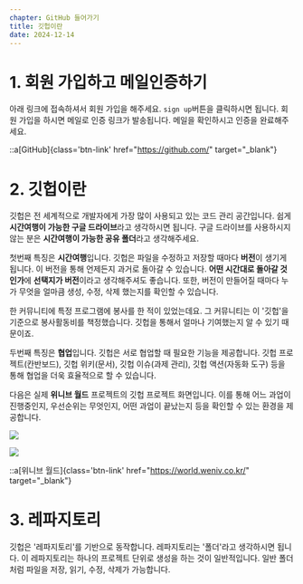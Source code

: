 ```yaml
---
chapter: GitHub 들어가기
title: 깃헙이란
date: 2024-12-14
---
```


# 1. 회원 가입하고 메일인증하기

아래 링크에 접속하셔서 회원 가입을 해주세요. `sign up`버튼을 클릭하시면 됩니다. 회원 가입을 하시면 메일로 인증 링크가 발송됩니다. 메일을 확인하시고 인증을 완료해주세요.

::a[GitHub]{class='btn-link' href="https://github.com/" target="\_blank"}

# 2. 깃헙이란

깃헙은 전 세계적으로 개발자에게 가장 많이 사용되고 있는 코드 관리 공간입니다. 쉽게 **시간여행이 가능한 구글 드라이브**라고 생각하시면 됩니다. 구글 드라이브를 사용하시지 않는 분은 **시간여행이 가능한 공유 폴더**라고 생각해주세요.

첫번째 특징은 **시간여행**입니다. 깃헙은 파일을 수정하고 저장할 때마다 **버전**이 생기게 됩니다. 이 버전을 통해 언제든지 과거로 돌아갈 수 있습니다. **어떤 시간대로 돌아갈 것인가**에 **선택지가 버전**이라고 생각해주셔도 좋습니다. 또한, 버전이 만들어질 때마다 누가 무엇을 얼마큼 생성, 수정, 삭제 했는지를 확인할 수 있습니다.

한 커뮤니티에 특정 프로그램에 봉사를 한 적이 있었는데요. 그 커뮤니티는 이 '깃헙'을 기준으로 봉사활동비를 책정했습니다. 깃헙을 통해서 얼마나 기여했는지 알 수 있기 때문이죠.

두번째 특징은 **협업**입니다. 깃헙은 서로 협업할 때 필요한 기능을 제공합니다. 깃헙 프로젝트(칸반보드), 깃헙 위키(문서), 깃헙 이슈(과제 관리), 깃헙 액션(자동화 도구) 등을 통해 협업을 더욱 효율적으로 할 수 있습니다.

다음은 실제 **위니브 월드** 프로젝트의 깃헙 프로젝트 화면입니다. 이를 통해 어느 과업이 진행중인지, 우선순위는 무엇인지, 어떤 과업이 끝났는지 등을 확인할 수 있는 환경을 제공합니다.

![](/images/basecamp-github/ch01-2-1.png)

![](/images/basecamp-github/ch01-2-2.png)

::a[위니브 월드]{class='btn-link' href="https://world.weniv.co.kr/" target="\_blank"}

# 3. 레파지토리

깃헙은 '레파지토리'를 기반으로 동작합니다. 레파지토리는 '폴더'라고 생각하시면 됩니다. 이 레파지토리는 하나의 프로젝트 단위로 생성을 하는 것이 일반적입니다. 일반 폴더처럼 파일을 저장, 읽기, 수정, 삭제가 가능합니다.

